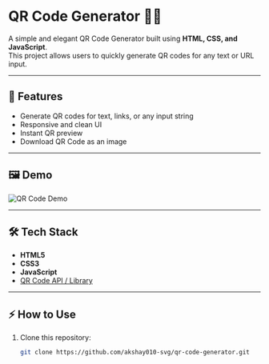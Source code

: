 # QR Code Generator 🧾✨

A simple and elegant QR Code Generator built using **HTML, CSS, and JavaScript**.  
This project allows users to quickly generate QR codes for any text or URL input.

---

## 🚀 Features
- Generate QR codes for text, links, or any input string
- Responsive and clean UI
- Instant QR preview
- Download QR Code as an image

---

## 🖼️ Demo
![QR Code Demo](./preview.png)  

---

## 🛠️ Tech Stack
- **HTML5**
- **CSS3**
- **JavaScript**
- [QR Code API / Library](https://www.npmjs.com/package/qrcode)

---

## ⚡ How to Use
1. Clone this repository:
   ```bash
   git clone https://github.com/akshay010-svg/qr-code-generator.git 
